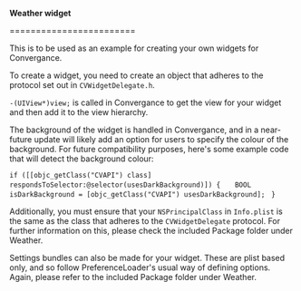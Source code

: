 **Weather widget**

========================

This is to be used as an example for creating your own widgets for Convergance.

To create a widget, you need to create an object that adheres to the protocol set out in `CVWidgetDelegate.h`. 

`-(UIView*)view;` is called in Convergance to get the view for your widget and then add it to the view hierarchy. 

The background of the widget is handled in Convergance, and in a near-future update will likely add an option for users to specify the colour of the background. For future compatibility purposes, here's some example code that will detect the background colour:

`if ([[objc_getClass("CVAPI") class] respondsToSelector:@selector(usesDarkBackground)]) {`
` 	BOOL isDarkBackground = [objc_getClass("CVAPI") usesDarkBackground];`
` }`

Additionally, you must ensure that your `NSPrincipalClass` in `Info.plist` is the same as the class that adheres to the `CVWidgetDelegate` protocol. For further information on this, please check the included Package folder under Weather. 

Settings bundles can also be made for your widget. These are plist based only, and so follow PreferenceLoader's usual way of defining options. Again, please refer to the included Package folder under Weather. 

